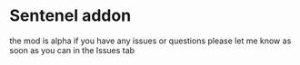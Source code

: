 # Sentenel addon
the mod is alpha if you have any issues or questions please let me know as soon as you can in the Issues tab
